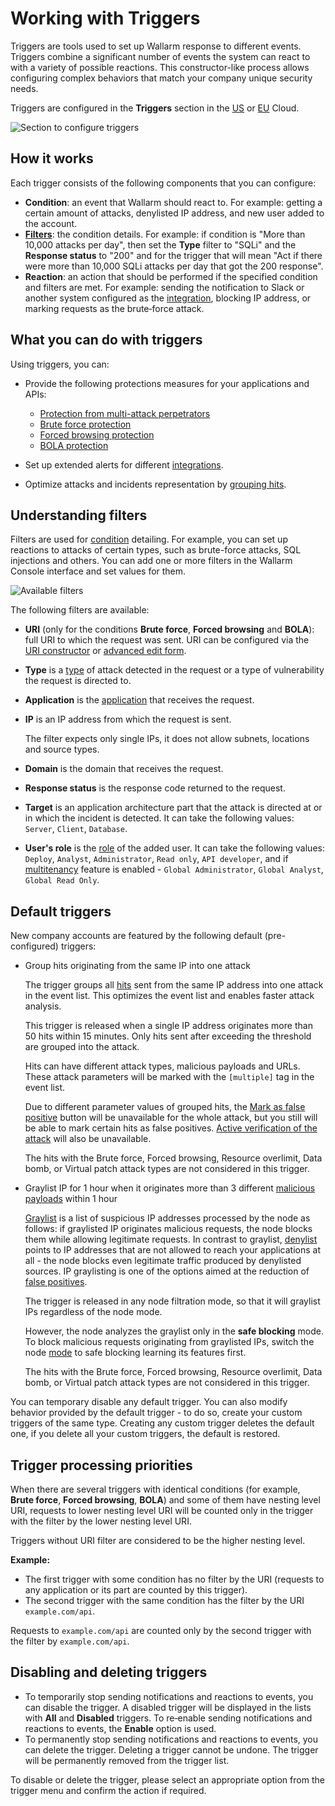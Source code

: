 # Working with Triggers

Triggers are tools used to set up Wallarm response to different events. Triggers combine a significant number of events the system can react to with a variety of possible reactions. This constructor-like process allows configuring complex behaviors that match your company unique security needs.

Triggers are configured in the **Triggers** section in the [US](https://us1.my.wallarm.com/triggers) or [EU](https://my.wallarm.com/triggers) Cloud.

![Section to configure triggers](../../images/user-guides/triggers/triggers-section.png)

## How it works

Each trigger consists of the following components that you can configure:

* **Condition**: an event that Wallarm should react to. For example: getting a certain amount of attacks, denylisted IP address, and new user added to the account.
* [**Filters**](#understanding-filters): the condition details. For example: if condition is "More than 10,000 attacks per day", then set the **Type** filter to "SQLi" and the **Response status** to "200" and for the trigger that will mean "Act if there were more than 10,000 SQLi attacks per day that got the 200 response".
* **Reaction**: an action that should be performed if the specified condition and filters are met. For example: sending the notification to Slack or another system configured as the [integration](../settings/integrations/integrations-intro.md), blocking IP address, or marking requests as the brute‑force attack.

## What you can do with triggers

Using triggers, you can:

* Provide the following protections measures for your applications and APIs:

    * [Protection from multi-attack perpetrators](../../admin-en/configuration-guides/protecting-with-thresholds.md)
    * [Brute force protection](../../admin-en/configuration-guides/protecting-against-bruteforce.md)
    * [Forced browsing protection](../../admin-en/configuration-guides/protecting-against-forcedbrowsing.md)
    * [BOLA protection](../../admin-en/configuration-guides/protecting-against-bola-trigger.md)

* Set up extended alerts for different [integrations](../../user-guides/settings/integrations/integrations-intro.md).
* Optimize attacks and incidents representation by [grouping hits](../../user-guides/events/analyze-attack.md#grouping-of-hits).

## Understanding filters

Filters are used for [condition](#how-it-works) detailing. For example, you can set up reactions to attacks of certain types, such as brute-force attacks, SQL injections and others. You can add one or more filters in the Wallarm Console interface and set values for them.

![Available filters](../../images/user-guides/triggers/trigger-filters.png)

The following filters are available:

* **URI** (only for the conditions **Brute force**, **Forced browsing** and **BOLA**): full URI to which the request was sent. URI can be configured via the [URI constructor](../../user-guides/rules/rules.md#uri-constructor) or [advanced edit form](../../user-guides/rules/rules.md#advanced-edit-form).
* **Type** is a [type](../../attacks-vulns-list.md) of attack detected in the request or a type of vulnerability the request is directed to.
* **Application** is the [application](../settings/applications.md) that receives the request.
* **IP** is an IP address from which the request is sent.

    The filter expects only single IPs, it does not allow subnets, locations and source types.
* **Domain** is the domain that receives the request.
* **Response status** is the response code returned to the request.
* **Target** is an application architecture part that the attack is directed at or in which the incident is detected. It can take the following values: `Server`, `Client`, `Database`.
* **User's role** is the [role](../../user-guides/settings/users.md#user-roles) of the added user. It can take the following values: `Deploy`, `Analyst`, `Administrator`, `Read only`, `API developer`, and if [multitenancy](../../installation/multi-tenant/overview.md) feature is enabled - `Global Administrator`, `Global Analyst`, `Global Read Only`.

## Default triggers

New company accounts are featured by the following default (pre-configured) triggers:

* Group hits originating from the same IP into one attack

    The trigger groups all [hits](../../glossary-en.md#hit) sent from the same IP address into one attack in the event list. This optimizes the event list and enables faster attack analysis.

    This trigger is released when a single IP address originates more than 50 hits within 15 minutes. Only hits sent after exceeding the threshold are grouped into the attack.

    Hits can have different attack types, malicious payloads and URLs. These attack parameters will be marked with the `[multiple]` tag in the event list.

    Due to different parameter values of grouped hits, the [Mark as false positive](../events/false-attack.md#mark-an-attack-as-a-false-positive) button will be unavailable for the whole attack, but you still will be able to mark certain hits as false positives. [Active verification of the attack](../../about-wallarm/detecting-vulnerabilities.md#active-threat-verification) will also be unavailable.
    
    The hits with the Brute force, Forced browsing, Resource overlimit, Data bomb, or Virtual patch attack types are not considered in this trigger.
* Graylist IP for 1 hour when it originates more than 3 different [malicious payloads](../../glossary-en.md#malicious-payload) within 1 hour

    [Graylist](../ip-lists/overview.md) is a list of suspicious IP addresses processed by the node as follows: if graylisted IP originates malicious requests, the node blocks them while allowing legitimate requests. In contrast to graylist, [denylist](../ip-lists/overview.md) points to IP addresses that are not allowed to reach your applications at all - the node blocks even legitimate traffic produced by denylisted sources. IP graylisting is one of the options aimed at the reduction of [false positives](../../about-wallarm/protecting-against-attacks.md#false-positives).

    The trigger is released in any node filtration mode, so that it will graylist IPs regardless of the node mode.

    However, the node analyzes the graylist only in the **safe blocking** mode. To block malicious requests originating from graylisted IPs, switch the node [mode](../../admin-en/configure-wallarm-mode.md#available-filtration-modes) to safe blocking learning its features first.

    The hits with the Brute force, Forced browsing, Resource overlimit, Data bomb, or Virtual patch attack types are not considered in this trigger.

You can temporary disable any default trigger. You can also modify behavior provided by the default trigger - to do so, create your custom triggers of the same type. Creating any custom trigger deletes the default one, if you delete all your custom triggers, the default is restored.

## Trigger processing priorities

When there are several triggers with identical conditions (for example, **Brute force**, **Forced browsing**, **BOLA**) and some of them have nesting level URI, requests to lower nesting level URI will be counted only in the trigger with the filter by the lower nesting level URI.

Triggers without URI filter are considered to be the higher nesting level.

**Example:**

* The first trigger with some condition has no filter by the URI (requests to any application or its part are counted by this trigger).
* The second trigger with the same condition has the filter by the URI `example.com/api`.

Requests to `example.com/api` are counted only by the second trigger with the filter by `example.com/api`.

## Disabling and deleting triggers

* To temporarily stop sending notifications and reactions to events, you can disable the trigger. A disabled trigger will be displayed in the lists with **All** and **Disabled** triggers. To re‑enable sending notifications and reactions to events, the **Enable** option is used.
* To permanently stop sending notifications and reactions to events, you can delete the trigger. Deleting a trigger cannot be undone. The trigger will be permanently removed from the trigger list.

To disable or delete the trigger, please select an appropriate option from the trigger menu and confirm the action if required.

